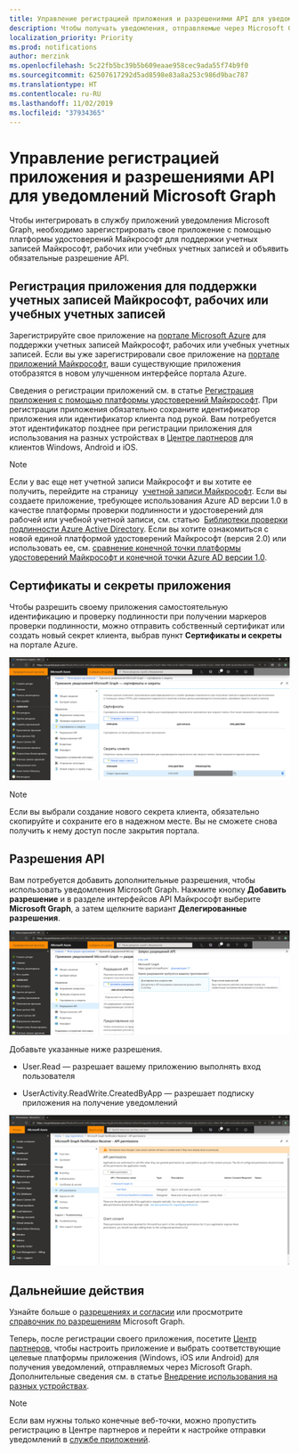 ```yaml
---
title: Управление регистрацией приложения и разрешениями API для уведомлений Microsoft Graph
description: Чтобы получать уведомления, отправляемые через Microsoft Graph, необходимо сначала зарегистрировать свое приложение на портале Microsoft Azure.
localization_priority: Priority
ms.prod: notifications
author: merzink
ms.openlocfilehash: 5c22fb5bc39b5b609eaae958cec9ada55f74b9f0
ms.sourcegitcommit: 62507617292d5ad8598e83a8a253c986d9bac787
ms.translationtype: HT
ms.contentlocale: ru-RU
ms.lasthandoff: 11/02/2019
ms.locfileid: "37934365"
---
```

# <a name="manage-app-registration-and-api-permission-for-microsoft-graph-notifications"></a>Управление регистрацией приложения и разрешениями API для уведомлений Microsoft Graph

Чтобы интегрировать в службу приложений уведомления Microsoft Graph, необходимо зарегистрировать свое приложение с помощью платформы удостоверений Майкрософт для поддержки учетных записей Майкрософт, рабочих или учебных учетных записей и объявить обязательные разрешение API.

## <a name="register-your-app-to-support-microsoft-accounts-or-work-or-school-accounts"></a>Регистрация приложения для поддержки учетных записей Майкрософт, рабочих или учебных учетных записей

Зарегистрируйте свое приложение на [портале Microsoft Azure](https://portal.azure.com/#home) для поддержки учетных записей Майкрософт, рабочих или учебных учетных записей. Если вы уже зарегистрировали свое приложение на [портале приложений Майкрософт](https://apps.dev.microsoft.com/), ваши существующие приложения отобразятся в новом улучшенном интерфейсе портала Azure.

Сведения о регистрации приложений см. в статье [Регистрация приложения с помощью платформы удостоверений Майкрософт](auth-register-app-v2.md). При регистрации приложения обязательно сохраните идентификатор приложения или идентификатор клиента под рукой. Вам потребуется этот идентификатор позднее при регистрации приложения для использования на разных устройствах в [Центре партнеров](https://partner.microsoft.com/) для клиентов Windows, Android и iOS.

> [!NOTE]
> Если у вас еще нет учетной записи Майкрософт и вы хотите ее получить, перейдите на страницу  [учетной записи Майкрософт](https://account.microsoft.com/account). Если вы создаете приложение, требующее использования Azure AD версии 1.0 в качестве платформы проверки подлинности и удостоверений для рабочей или учебной учетной записи, см. статью  [Библиотеки проверки подлинности Azure Active Directory](https://docs.microsoft.com/azure/active-directory/develop/active-directory-authentication-libraries). Если вы хотите ознакомиться с новой единой платформой удостоверений Майкрософт (версия 2.0) или использовать ее, см. [сравнение конечной точки платформы удостоверений Майкрософт и конечной точки Azure AD версии 1.0](https://docs.microsoft.com/azure/active-directory/develop/azure-ad-endpoint-comparison).


## <a name="app-certificates-and-secrets"></a>Сертификаты и секреты приложения

Чтобы разрешить своему приложения самостоятельную идентификацию и проверку подлинности при получении маркеров проверки подлинности, можно отправить собственный сертификат или создать новый секрет клиента, выбрав пункт **Сертификаты и секреты** на портале Azure.
    
![Снимок экрана: сертификаты и секреты приложения на портале Azure](images/notifications-app-secrets.png)
    
> [!NOTE]
> Если вы выбрали создание нового секрета клиента, обязательно скопируйте и сохраните его в надежном месте. Вы не сможете снова получить к нему доступ после закрытия портала.

## <a name="api-permissions"></a>Разрешения API

Вам потребуется добавить дополнительные разрешения, чтобы использовать уведомления Microsoft Graph. Нажмите кнопку **Добавить разрешение** и в разделе интерфейсов API Майкрософт выберите **Microsoft Graph**, а затем щелкните вариант **Делегированные разрешения**.
    
![Снимок экрана: страница "Запрос разрешений API" на портале Azure](images/notifications-api-permissions.png)
    
Добавьте указанные ниже разрешения.

- User.Read — разрешает вашему приложению выполнять вход пользователя

- UserActivity.ReadWrite.CreatedByApp — разрешает подписку приложения на получение уведомлений

![Снимок экрана: делегированные разрешения для уведомлений на портале Azure](images/notifications-api-permissions-list.png)

## <a name="next-steps"></a>Дальнейшие действия

Узнайте больше о [разрешениях и согласии](https://docs.microsoft.com/azure/active-directory/develop/v2-permissions-and-consent) или просмотрите [справочник по разрешениям](https://docs.microsoft.com/graph/permissions-reference) Microsoft Graph.

Теперь, после регистрации своего приложения, посетите [Центр партнеров](https://partner.microsoft.com/), чтобы настроить приложение и выбрать соответствующие целевые платформы приложения (Windows, iOS или Android) для получения уведомлений, отправляемых через Microsoft Graph. Дополнительные сведения см. в статье [Внедрение использования на разных устройствах](notifications-integration-cross-device-experiences-onboarding.md). 

>[!NOTE]
>Если вам нужны только конечные веб-точки, можно пропустить регистрацию в Центре партнеров и перейти к настройке отправки уведомлений в [службе приложений](notifications-integrating-app-server.md).
